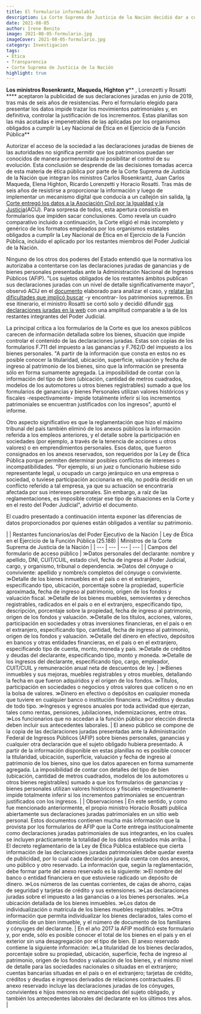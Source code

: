 ```yaml
---
title: El formulario informulable
description: La Corte Suprema de Justicia de la Nación decidió dar a conocer los patrimonios de sus miembros mediante un formato que impide la identificación de los bienes
date: 2021-08-05
author: Irene Benito
image: 2021-08-05-formulario.jpg
imageCover: 2021-08-05-formulario.jpg
category: Investigacion
tags:
- Ética
- Transparencia
- Corte Suprema de Justicia de la Nación
highlight: true
---
```



**Los ministros Rosenkrantz,**  **Maqueda, Highton**  **y**** , Lorenzetti y Rosatti **** aceptaron la publicidad de sus declaraciones juradas en junio de 2019, tras más de seis años de resistencias. Pero el formulario elegido para presentar los datos impide trazar los movimientos patrimoniales y, en definitiva, controlar la justificación de los incrementos. Estas planillas son las más acotadas e impenetrables de las aplicadas por los organismos obligados a cumplir la Ley Nacional de Ética en el Ejercicio de la Función Pública**

Autorizar el acceso de la sociedad a las declaraciones juradas de bienes de las autoridades no significa permitir que los patrimonios puedan ser conocidos de manera pormenorizada ni posibilitar el control de su evolución. Esta conclusión se desprende de las decisiones tomadas acerca de esta materia de ética pública por parte de la Corte Suprema de Justicia de la Nación que integran los ministros Carlos Rosenkrantz, Juan Carlos Maqueda, Elena Highton, Ricardo Lorenzetti y Horacio Rosatti. Tras más de seis años de resistirse a proporcionar la información y luego de implementar un mecanismo digital que conducía a un callejón sin salida, l[a Corte entregó los datos a la Asociación Civil por la Igualdad y la Justicia](https://drive.google.com/drive/folders/1QE9_ppehvgX7F2EdBLjD4QHXot_2efNx?usp=sharing)(ACIJ). Para sorpresa de todos, esta apertura consistía en formularios que impiden sacar conclusiones. Como revela un cuadro comparativo incluido a continuación, la Corte eligió el más incompleto y genérico de los formatos empleados por los organismos estatales obligados a cumplir la Ley Nacional de Ética en el Ejercicio de la Función Pública, incluido el aplicado por los restantes miembros del Poder Judicial de la Nación.

Ninguno de los otros dos poderes del Estado entendió que la normativa los autorizaba a contentarse con las declaraciones juradas de ganancias y de bienes personales presentadas ante la Administración Nacional de Ingresos Públicos (AFIP). &quot;Los sujetos obligados de los restantes ámbitos publican sus declaraciones juradas con un nivel de detalle significativamente mayor&quot;, observó ACIJ en el [documento](https://acij.org.ar/wp-content/uploads/2019/07/An%C3%A1lisis-y-recomendaciones-sobre-las-DD-JJ-de-la-CSJN.pdf) elaborado para analizar el caso, y [relatar las dificultades que implicó buscar](https://justa.acij.org.ar/articulos/2020-12-01-busqueda-patrimonios) -y encontrar- los patrimonios supremos. En ese itinerario, el ministro Rosatti se cortó solo y decidió difundir [sus declaraciones juradas en la web](https://www.juezrosatti.com.ar/) con una amplitud comparable a la de los restantes integrantes del Poder Judicial.

La principal crítica a los formularios de la Corte es que los anexos públicos carecen de información detallada sobre los bienes, situación que impide controlar el contenido de las declaraciones juradas. Estas son copias de los formularios F.711 del impuesto a las ganancias y F.762/D del impuesto a los bienes personales. &quot;A partir de la información que consta en estos no es posible conocer la titularidad, ubicación, superficie, valuación y fecha de ingreso al patrimonio de los bienes, sino que la información se presenta sólo en forma sumamente agregada. La imposibilidad de contar con la información del tipo de bien (ubicación, cantidad de metros cuadrados, modelos de los automotores u otros bienes registrables) sumado a que los formularios de ganancias y bienes Personales utilizan valores históricos y fiscales -respectivamente- impide totalmente inferir si los incrementos patrimoniales se encuentran justificados con los ingresos&quot;, apuntó el informe.

Otro aspecto significativo es que la reglamentación que hizo el máximo tribunal del país también eliminó de los anexos públicos la información referida a los empleos anteriores, y el detalle sobre la participación en sociedades (por ejemplo, a través de la tenencia de acciones u otros valores) o en emprendimientos personales. Esos datos, que fueron consignados en los anexos reservados, son requeridos por la Ley de Ética Pública porque permiten determinar posibles conflictos de intereses o incompatibilidades. &quot;Por ejemplo, si un juez o funcionario hubiese sido representante legal, u ocupado un cargo jerárquico en una empresa o sociedad, o tuviese participación accionaria en ella, no podría decidir en un conflicto referido a tal empresa, ya que su actuación se encontraría afectada por sus intereses personales. Sin embargo, a raíz de las reglamentaciones, es imposible cotejar ese tipo de situaciones en la Corte y en el resto del Poder Judicial&quot;, advirtió el documento.

El cuadro presentado a continuación intenta exponer las diferencias de datos proporcionados por quienes están obligados a ventilar su patrimonio.

|
 | Restantes funcionarios/as del Poder Ejecutivo de la Nación | Ley de Ética en el Ejercicio de la Función Pública (25.188) | Ministros de la Corte Suprema de Justicia de la Nación |
| --- | --- | --- | --- |
| Campos del formulario de acceso público | ≫Datos personales del declarante: nombre y apellido, DNI, CUIT/CUIL, estado civil, fecha de ingreso al Poder Judicial, cargo, y organismo, tribunal o dependencia. ≫Datos del cónyuge o conviviente: apellido y nombre/s completos del cónyuge o conviviente. ≫Detalle de los bienes inmuebles en el país o en el extranjero, especificando tipo, ubicación, porcentaje sobre la propiedad, superficie aproximada, fecha de ingreso al patrimonio, origen de los fondos y valuación fiscal. ≫Detalle de los bienes muebles, semovientes y derechos registrables, radicados en el país o en el extranjero, especificando tipo, descripción, porcentaje sobre la propiedad, fecha de ingreso al patrimonio, origen de los fondos y valuación. ≫Detalle de los títulos, acciones, valores, participación en sociedades y otras inversiones financieras, en el país o en el extranjero, especificando tipo, cantidad, fecha de ingreso al patrimonio, origen de los fondos y valuación. ≫Detalle del dinero en efectivo, depósitos en bancos y otras entidades financieras, en el país o en el extranjero, especificando tipo de cuenta, monto, moneda y país. ≫Detalle de créditos y deudas del declarante, especificando tipo, monto y moneda. ≫Detalle de los ingresos del declarante, especificando tipo, cargo, empleador, CUIT/CUIL y remuneración anual neta de descuentos de ley. | ≫Bienes inmuebles y sus mejoras, muebles registrables y otros muebles, detallando la fecha en que fueron adquiridos y el origen de los fondos. ≫Títulos, participación en sociedades o negocios y otros valores que coticen o no en la bolsa de valores. ≫Dinero en efectivo o depósitos en cualquier moneda que tuviere en cualquier banco o institución financiera. ≫Créditos y deudas de todo tipo. ≫Ingresos y egresos anuales por toda actividad que ejerzan, tales como rentas, pensiones, jubilaciones, indemnizaciones, entre otras. ≫Los funcionarios que no accedan a la función pública por elección directa deben incluir sus antecedentes laborales. | El anexo público se compone de la copia de las declaraciones juradas presentadas ante la Administración Federal de Ingresos Públicos (AFIP) sobre bienes personales, ganancias y cualquier otra declaración que el sujeto obligado hubiera presentado. A partir de la información disponible en estas planillas no es posible conocer la titularidad, ubicación, superficie, valuación y fecha de ingreso al patrimonio de los bienes, sino que los datos aparecen en forma sumamente agregada. La imposibilidad de contar con detalles del tipo de bien (ubicación, cantidad de metros cuadrados, modelos de los automotores u otros bienes registrables) sumado a que los formularios de ganancias y bienes personales utilizan valores históricos y fiscales -respectivamente- impide totalmente inferir si los incrementos patrimoniales se encuentran justificados con los ingresos. |
| Observaciones | En este sentido, y como fue mencionado anteriormente, el propio ministro Horacio Rosatti publica abiertamente sus declaraciones juradas patrimoniales en un sitio web personal. Estos documentos contienen mucha más información que la provista por los formularios de AFIP que la Corte entrega institucionalmente como declaraciones juradas patrimoniales de sus integrantes, en los cuales se incluyen prácticamente la totalidad de los datos enlistados más arriba. | El decreto reglamentario de la Ley de Ética Pública establece que cierta información de las declaraciones juradas patrimoniales debe quedar exenta de publicidad, por lo cual cada declaración jurada cuenta con dos anexos, uno público y otro reservado. La información que, según la reglamentación, debe formar parte del anexo reservado es la siguiente: ≫El nombre del banco o entidad financiera en que estuviese radicado un depósito de dinero. ≫Los números de las cuentas corrientes, de cajas de ahorro, cajas de seguridad y tarjetas de crédito y sus extensiones. ≫Las declaraciones juradas sobre el impuesto a las ganancias o a los bienes personales. ≫La ubicación detallada de los bienes inmuebles. ≫Los datos de individualización o matrícula de los bienes muebles registrables. ≫Otra información que permita individualizar los bienes declarados, tales como el domicilio de un bien inmueble, y el número de documento de los familiares y cónyuges del declarante. | En el año 2017 la AFIP modificó este formulario y, por ende, sólo es posible conocer el total de los bienes en el país y en el exterior sin una desagregación por el tipo de bien.
El anexo reservado contiene la siguiente información: ≫La titularidad de los bienes declarados, porcentaje sobre su propiedad, ubicación, superficie, fecha de ingreso al patrimonio, origen de los fondos y valuación de los bienes, y el mismo nivel de detalle para las sociedades nacionales o situadas en el extranjero; cuentas bancarias situadas en el país o en el extranjero; tarjetas de crédito, créditos y deudas e ingresos derivados de relaciones contractuales.
El anexo reservado incluye las declaraciones juradas de los cónyuges, convivientes e hijos menores no emancipados del sujeto obligado, y también los antecedentes laborales del declarante en los últimos tres años. |